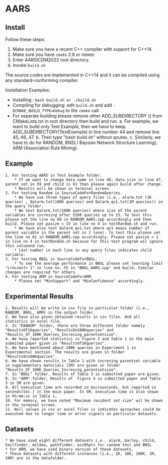 # AARS
## Install

Follow these steps:

1. Make sure you have a recent C++ compiler with support for C++14.
2. Make sure you have `cmake` 2.8 or newer.
3. Enter AARSICDM2022 root directory.
4. Invoke `build.sh`

The source codes are implemented in C++14 and it can be compiled using any standard-conforming compiler.

Installation Examples:

* Installing : `bash build.sh or ./build.sh`
* Compiling for debugging: edit `build.sh` and add `-DCMAKE_BUILD_TYPE=Debug` to the `cmake` call.
* For separate building please remove other ADD_SUBDIRECTORY () from CMakeLists.txt in root directory then build and run.
	a. For example, we want to build only Test Example, then we have to keep ADD_SUBDIRECTORY(TestExample) in line number 44 and remove line 45, 46, 47.
	b. Then type "bash build.sh" without qoutes. 
	c. Similarly, we have to do for RANDOM, BNSL( Baysian Network Structure Learning), ARM (Association Rule Mining).

## Example
	1. For testing AARS in Test Example folder.
		* If we want to change data name in line 48, data size in line 47, parent set in 59 and child in 61 then please again build after change.
		* Results will be shown in terminal screen.
	2. For testing Random in SourceCodeForRandomQueries.
		* We have use three types of query files (i.e., alarm.txt (1K queries) , Qalarm.txt(100K queries) and Qalarm_qv1.txt(1M queries)) in the query folder.
		* We test Qalarm.txt(100K queries) where size of the parent variables are incresing after 5260 queries up to 15. To test this please set the line no 60 in RANDOM_AARS.cpp accordingly and then build. Please set pasize = 15 in line no 4 in testRandom.sh and run.
		* We have also test Qalarm_qv1.txt where qv1 means number of parent variable in the parent set in 1 (one). To test this please set the line no 61 in RANDOM_AARS.cpp accordingly. Please set pasize = 1 in line no 4 in testRandom.sh because for this test program wil ignore this valueand run.
		* Last number in each line in any query files indicates child variable.
	3. For testing BNSL in SourceCodeForBNSL. 
		* To see the average performance in BNSL please set learning limit "LrnLimit> 1" in line no. 55 in "BNSL_AARS.cpp" and build. Similar changes are required for others.
	4. For testing ARM in SourceCodeForARM.
		* Please set "MinSupport" and "MinConfidence" accordingly.
## Experimental Results
	1. Results will be write in csv file in particular folder (i.e., RANDOM, BNSL, ARM) in the output folder.
	2. We have also given obtained results in csv files. And all statistics in excel file.
	3. In "RANDOM" folder, there are three different folder namely "ResultsOf1Kqueries", "ResultsOn100Kqueries" and "Results_Of_100K_Queries_Incresing_parentsetsize".
	4. We have reported statistics in Figure 3 and Table 1 in the main submited paper given in "ResultsOf1Kqueries".
	5. We have mentioned about 100K queries in Experiment 1 in Experimental section. The results are given in folder "ResultsOn100Kqueries".
	6. We have shown results in Table 1 with incresing parentset variable in supplementary materials (SM) are given in folder "Results_Of_100K_Queries_Incresing_parentsetsize".
	7. In "BNSL" folder, Results of Table 3 in submitted paper are given.
	8. In "ARM" folder, Results of  Figure 4 in submitted paper and Table 3 in SM are given.
	9. All execution time are recorded in microseconds. but reported in seconds(Sec.) in the main paper. In SM, execution time is also shown in hh:mm:ss in Table 1.
	10. For memory, we have noted "Maximum resident set size" wil be shown in the terminal screen. 
	11. Null values in csv or excel files is indicates aproaches could be executed due to longer time or error signals on particular datasets.
	
## Datasets
	* We have used eight different datasets i.e., alarm, barley, child, hailfinder, mildew, pathfinder, win95pts for random test and BNSL
	* For ARM, we have used binary version of these datasets.
	* These datasets with different instances (i.e., 1K, 10K, 100K, 1M, 10M) are in the datafolder.

	


	
		

